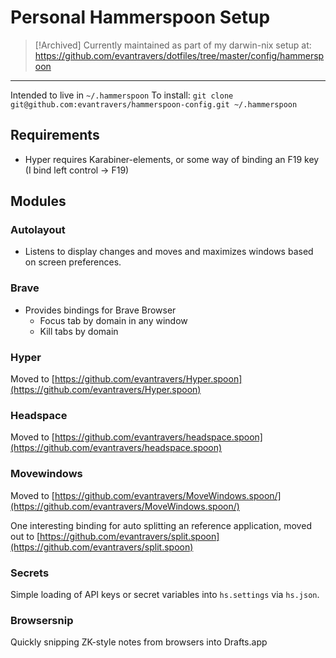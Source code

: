 # Personal Hammerspoon Setup

> [!Archived]
> Currently maintained as part of my darwin-nix setup at: https://github.com/evantravers/dotfiles/tree/master/config/hammerspoon

---

Intended to live in `~/.hammerspoon`
To install: `git clone git@github.com:evantravers/hammerspoon-config.git ~/.hammerspoon`

## Requirements

- Hyper requires Karabiner-elements, or some way of binding an F19 key (I bind
  left control -> F19)

## Modules

### Autolayout

- Listens to display changes and moves and maximizes windows based on screen
  preferences.

### Brave

- Provides bindings for Brave Browser
    - Focus tab by domain in any window
    - Kill tabs by domain

### Hyper

Moved to [https://github.com/evantravers/Hyper.spoon](https://github.com/evantravers/Hyper.spoon)

### Headspace

Moved to [https://github.com/evantravers/headspace.spoon](https://github.com/evantravers/headspace.spoon)

### Movewindows

Moved to [https://github.com/evantravers/MoveWindows.spoon/](https://github.com/evantravers/MoveWindows.spoon/)

One interesting binding for auto splitting an reference application, moved out to [https://github.com/evantravers/split.spoon](https://github.com/evantravers/split.spoon)

### Secrets

Simple loading of API keys or secret variables into `hs.settings` via
`hs.json`.

### Browsersnip

Quickly snipping ZK-style notes from browsers into Drafts.app
